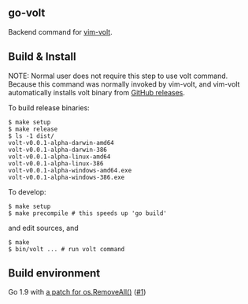 go-volt
-------

Backend command for [vim-volt](https://github.com/vim-volt/vim-volt).

## Build & Install

NOTE: Normal user does not require this step to use volt command.
Because this command was normally invoked by vim-volt,
and vim-volt automatically installs volt binary from [GitHub releases](https://github.com/vim-volt/go-volt/releases).

To build release binaries:

```
$ make setup
$ make release
$ ls -1 dist/
volt-v0.0.1-alpha-darwin-amd64
volt-v0.0.1-alpha-darwin-386
volt-v0.0.1-alpha-linux-amd64
volt-v0.0.1-alpha-linux-386
volt-v0.0.1-alpha-windows-amd64.exe
volt-v0.0.1-alpha-windows-386.exe
```

To develop:

```
$ make setup
$ make precompile # this speeds up 'go build'
```

and edit sources, and

```
$ make
$ bin/volt ... # run volt command
```

## Build environment

Go 1.9 with [a patch for os.RemoveAll()](https://go-review.googlesource.com/c/go/+/62970) ([#1](https://github.com/vim-volt/go-volt/issues/1))
